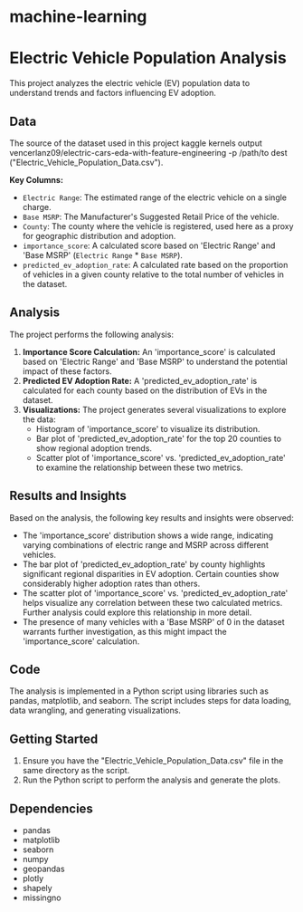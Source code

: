 # machine-learning
# Electric Vehicle Population Analysis

This project analyzes the electric vehicle (EV) population data to understand trends and factors influencing EV adoption.

## Data

The source of the dataset used in this project kaggle kernels output vencerlanz09/electric-cars-eda-with-feature-engineering -p /path/to dest ("Electric_Vehicle_Population_Data.csv"). 

**Key Columns:**

*   `Electric Range`: The estimated range of the electric vehicle on a single charge.
*   `Base MSRP`: The Manufacturer's Suggested Retail Price of the vehicle.
*   `County`: The county where the vehicle is registered, used here as a proxy for geographic distribution and adoption.
*   `importance_score`: A calculated score based on 'Electric Range' and 'Base MSRP' (`Electric Range` * `Base MSRP`).
*   `predicted_ev_adoption_rate`: A calculated rate based on the proportion of vehicles in a given county relative to the total number of vehicles in the dataset.

## Analysis

The project performs the following analysis:

1.  **Importance Score Calculation:** An 'importance\_score' is calculated based on 'Electric Range' and 'Base MSRP' to understand the potential impact of these factors.
2.  **Predicted EV Adoption Rate:** A 'predicted\_ev\_adoption\_rate' is calculated for each county based on the distribution of EVs in the dataset.
3.  **Visualizations:** The project generates several visualizations to explore the data:
    *   Histogram of 'importance\_score' to visualize its distribution.
    *   Bar plot of 'predicted\_ev\_adoption\_rate' for the top 20 counties to show regional adoption trends.
    *   Scatter plot of 'importance\_score' vs. 'predicted\_ev\_adoption\_rate' to examine the relationship between these two metrics.

## Results and Insights

Based on the analysis, the following key results and insights were observed:

*   The 'importance\_score' distribution shows a wide range, indicating varying combinations of electric range and MSRP across different vehicles.
*   The bar plot of 'predicted\_ev\_adoption\_rate' by county highlights significant regional disparities in EV adoption. Certain counties show considerably higher adoption rates than others. 
*   The scatter plot of 'importance\_score' vs. 'predicted\_ev\_adoption\_rate' helps visualize any correlation between these two calculated metrics. Further analysis could explore this relationship in more detail.
*   The presence of many vehicles with a 'Base MSRP' of 0 in the dataset warrants further investigation, as this might impact the 'importance\_score' calculation.

## Code

The analysis is implemented in a Python script using libraries such as pandas, matplotlib, and seaborn. The script includes steps for data loading, data wrangling, and generating visualizations.

## Getting Started

1.  Ensure you have the "Electric\_Vehicle\_Population\_Data.csv" file in the same directory as the script.
2.  Run the Python script to perform the analysis and generate the plots.

## Dependencies

*   pandas
*   matplotlib
*   seaborn
*   numpy
*   geopandas
*   plotly
*   shapely
*   missingno
